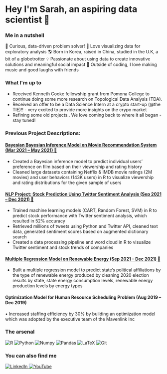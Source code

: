 <link href="profile.css" rel="stylesheet"></link>

# Hey I'm Sarah, an aspiring data scientist 🚀

### Me in a nutshell

💫 Curious, data-driven problem solver! 
🔮 Love visualizing data for exploratory analysis
🌎 Born in Korea, raised in China, studied in the U.K, a bit of a globetrotter
💡 Passionate about using data to create innovative solutions and meaningful social impact 
👾 Outside of coding, I love making music and good laughs with friends 

### What I'm up to

- Received Kenneth Cooke fellowship grant from Pomona College to continue doing some more research on Topological Data Analysis (TDA). 
- Received an offer to be a Data Science Intern at a crypto start-up (@the TIE)!! - very excited to provide more insights on the crypo market
- Refining some old projects.. We love coming back to where it all began - stay tuned!


### Previous Project Descriptions:
#### [Bayesian Bayesian Inference Model on Movie Recommendation System (Mar 2021 – May 2021) 📑](https://github.com/sarahheayoon/Netflix-IMDB-User-Recommendation)
- Created a Bayesian inference model to predict individual users’ preference on film based on their viewership and rating history
- Cleaned large datasets containing Netflix & IMDB movie ratings (2M movies) and user behaviors (143K users) in R to visualize viewership and rating distributions for the given sample of users

#### [NLP Project: Stock Prediction Using Twitter Sentiment Analysis (Sep 2021 – Dec 2021) 📑](https://github.com/sarahheayoon/NLP-Twitter-Sentiment-Analysis)
- Trained machine learning models (CART, Random Forest, SVM) in R to predict stock performance with Twitter sentiment analysis, which resulted in 52% accuracy 
- Retrieved millions of tweets using Python and Twitter API, cleaned text data, generated sentiment scores based on augmented dictionary search
- Created a data processing pipeline and word cloud in R to visualize Twitter sentiment and stock trends of companies

#### [Multiple Regression Model on Renewable Energy (Sep 2021 – Dec 2021) 📑](https://github.com/sarahheayoon/Renewable-Energy-State-GDP-Political-Affiliation)
- Built a multiple regression model to predict state’s political affiliations by the type of renewable energy produced by cleaning 2020 election results by state, state energy consumption levels, renewable energy production levels by energy types

#### Optimization Model for Human Resource Scheduling Problem (Aug 2019 – Dec 2019)
•	Increased staffing efficiency by 30% by building an optimization model which was adopted by the executive team of the Mavenlink Inc

### The arsenal
<p>
   <img alt="R" src="https://img.shields.io/badge/R-276DC3?style=for-the-badge&logo=r&logoColor=white" />
   <img alt="Python" src="https://img.shields.io/badge/Python-14354C?style=for-the-badge&logo=python&logoColor=white" />
   <img alt="Numpy" src="https://img.shields.io/badge/Numpy-777BB4?style=for-the-badge&logo=numpy&logoColor=white" />
   <img alt="Pandas" src="https://img.shields.io/badge/Pandas-2C2D72?style=for-the-badge&logo=pandas&logoColor=white" />
   <img alt="LaTeX" src="https://img.shields.io/badge/LaTeX-47A141?style=for-the-badge&logo=LaTeX&logoColor=white" />
   <img alt="Git" src="https://img.shields.io/badge/git-%23F05033.svg?style=for-the-badge&logo=git&logoColor=white" />
</p>

### You can also find me 
   <a href="https://www.linkedin.com/in/sarahheayoon/">
         <img alt="LinkedIn" src="https://img.shields.io/badge/LinkedIn-0077B5?style=for-the-badge&logo=linkedin&logoColor=white" />
      </a>
   <a href="https://www.youtube.com/watch?v=HOhMqAUpU2U&ab_channel=twntysvwn">
         <img alt="YouTube" src="https://img.shields.io/badge/YouTube-FF0000?style=for-the-badge&logo=youtube&logoColor=white" />
      </a>
      
      
